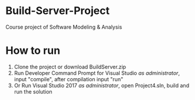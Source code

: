 # Build-Server-Project
Course project of Software Modeling &amp; Analysis

# How to run
1. Clone the project or download BuildServer.zip
2. Run Developer Command Prompt for Visual Studio *as administrator*, input "compile", after compilation input "run"
3. Or Run Visual Studio 2017 *as administrator*, open Project4.sln, build and run the solution
